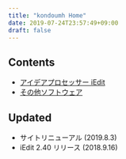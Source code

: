 ```yaml
---
title: "kondoumh Home"
date: 2019-07-24T23:57:49+09:00
draft: false
---
```


## Contents

- [アイデアプロセッサー iEdit](/software/iedit/)
- [その他ソフトウェア](software/)

## Updated

- サイトリニューアル (2019.8.3)
- iEdit 2.40 リリース (2018.9.16)